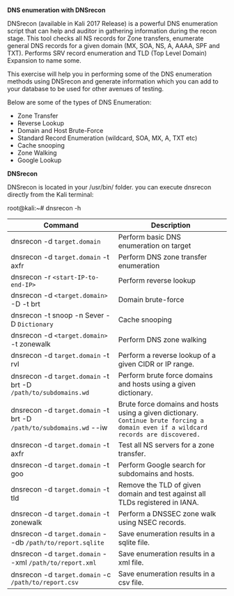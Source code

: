 **DNS enumeration with DNSrecon**

DNSrecon (available in Kali 2017 Release) is a powerful DNS enumeration script that can help and auditor in gathering information during the recon stage. This tool checks all NS records for Zone transfers, enumerate general DNS records for a given domain (MX, SOA, NS, A, AAAA, SPF and TXT). Performs SRV record enumeration and TLD (Top Level Domain) Expansion to name some.

This exercise will help you in performing some of the DNS enumeration methods using DNSrecon and generate information which you can add to your database to be used for other avenues of testing.

Below are some of the types of DNS Enumeration:

- Zone Transfer
- Reverse Lookup
- Domain and Host Brute-Force 
- Standard Record Enumeration (wildcard, SOA, MX, A, TXT etc)
- Cache snooping
- Zone Walking
- Google Lookup

**DNSrecon**

DNSrecon is located in your /usr/bin/ folder. you can execute dnsrecon directly from the Kali terminal:

root@kali:~# dnsrecon -h

|Command|Description|
|-----|-----|
|dnsrecon -d ```target.domain```|Perform basic DNS enumeration on target|
|dnsrecon -d ```target.domain``` -t axfr|Perform DNS zone transfer enumeration|
|dnsrecon -r ```<start-IP-to-end-IP>``` |Perform reverse lookup|
|dnsrecon -d ```<target.domain>``` -D <namelist> -t brt |Domain brute-force|
|dnsrecon -t snoop -n Sever -D ```Dictionary``` |Cache snooping|
|dnsrecon -d ```<target.domain>``` -t zonewalk | Perform DNS zone walking|
|dnsrecon -d ```target.domain``` -t rvl| Perform a reverse lookup of a given CIDR or IP range.|
|dnsrecon -d ```target.domain``` -t brt -D ```/path/to/subdomains.wd```|Perform brute force domains and hosts using a given dictionary.|
|dnsrecon -d ```target.domain``` -t brt -D ```/path/to/subdomains.wd``` --iw|Brute force domains and hosts using a given dictionary. `Continue brute forcing a domain even if a wildcard records are discovered.`|
|dnsrecon -d ```target.domain``` -t axfr|Test all NS servers for a zone transfer.|
|dnsrecon -d ```target.domain``` -t goo|Perform Google search for subdomains and hosts.|
|dnsrecon -d ```target.domain``` -t tld|Remove the TLD of given domain and test against all TLDs registered in IANA.|
|dnsrecon -d ```target.domain``` -t zonewalk|Perform a DNSSEC zone walk using NSEC records.|
|dnsrecon -d ```target.domain``` --db ```/path/to/report.sqlite```|Save enumeration results in a sqlite file.|
|dnsrecon -d ```target.domain``` --xml ```/path/to/report.xml```|Save enumeration results in a xml file.|
|dnsrecon -d ```target.domain``` -c ```/path/to/report.csv```|Save enumeration results in a csv file.|
